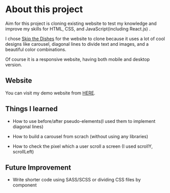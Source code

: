 # About this project

Aim for this project is cloning existing website to test my knowledge and improve my skills for HTML, CSS, and JavaScript(including React.js) .

I chose [Skip the Dishes](https://www.skipthedishes.com/) for the website to clone because it uses a lot of cool designs like carousel, diagonal lines to divide text and images, and a beautiful color combinations.

Of course it is a responsive website, having both mobile and desktop version.

## Website
You can visit my demo website from [HERE](https://skip-clone.vercel.app/).

## Things I learned

- How to use before/after pseudo-elements(I used them to implement diagonal lines)

- How to build a carousel from scrach (without using any libraries)

- How to check the pixel which a user scroll a screen (I used scrollY, scrollLeft)

## Future Improvement

- Write shorter code using SASS/SCSS or dividing CSS files by component 
